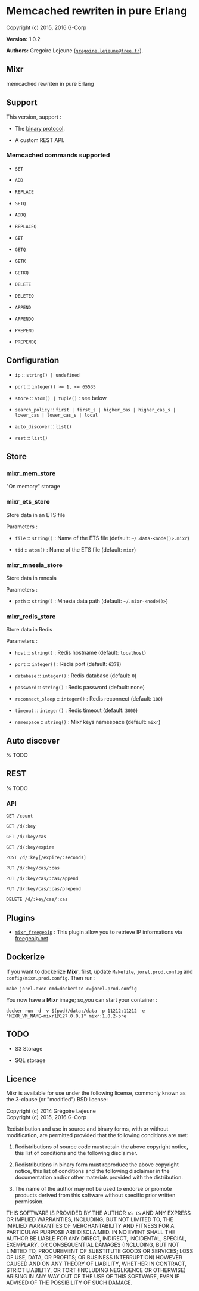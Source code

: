 

# Memcached rewriten in pure Erlang #

Copyright (c) 2015, 2016 G-Corp

__Version:__ 1.0.2

__Authors:__ Gregoire Lejeune ([`gregoire.lejeune@free.fr`](mailto:gregoire.lejeune@free.fr)).



## Mixr ##

memcached rewriten in pure Erlang


## Support ##

This version, support :

* The [binary protocol](https://code.google.com/p/memcached/wiki/BinaryProtocolRevamped).

* A custom REST API.



### Memcached commands supported ###

* `SET`

* `ADD`

* `REPLACE`

* `SETQ`

* `ADDQ`

* `REPLACEQ`

* `GET`

* `GETQ`

* `GETK`

* `GETKQ`

* `DELETE`

* `DELETEQ`

* `APPEND`

* `APPENDQ`

* `PREPEND`

* `PREPENDQ`



## Configuration ##

* `ip` :: `string() | undefined`

* `port` :: `integer() >= 1, <= 65535`

* `store` :: `atom() | tuple()` : see below

* `search_policy` :: `first | first_s | higher_cas | higher_cas_s | lower_cas | lower_cas_s | local`

* `auto_discover` :: `list()`

* `rest` :: `list()`



## Store ##


### mixr_mem_store ###

"On memory" storage


### mixr_ets_store ###

Store data in an ETS file

Parameters :

* `file` :: `string()` : Name of the ETS file (default: `~/.data-<node()>.mixr`)

* `tid` :: `atom()` : Name of the ETS file (default: `mixr`)



### mixr_mnesia_store ###

Store data in mnesia

Parameters :

* `path` :: `string()` : Mnesia data path (default: `~/.mixr-<node()>`)



### mixr_redis_store ###

Store data in Redis

Parameters :

* `host` :: `string()` : Redis hostname (default: `localhost`)

* `port` :: `integer()` : Redis port (default: `6379`)

* `database` :: `integer()` : Redis database (default: `0`)

* `password` :: `string()` : Redis password (default: none)

* `reconnect_sleep` :: `integer()` : Redis reconnect (default: `100`)

* `timeout` :: `integer()` : Redis timeout (default: `3000`)

* `namespace` :: `string()` : Mixr keys namespace (default: `mixr`)



## Auto discover ##

% TODO


## REST ##

% TODO


### API ###

`GET /count`

`GET /d/:key`

`GET /d/:key/cas`

`GET /d/:key/expire`

`POST /d/:key[/expire/:seconds]`

`PUT /d/:key/cas/:cas`

`PUT /d/:key/cas/:cas/append`

`PUT /d/:key/cas/:cas/prepend`

`DELETE /d/:key/cas/:cas`


## Plugins ##

* [`mixr_freegeoip`](https://github.com/emedia-project/mixr_freegeoip) : This plugin allow you to retrieve IP informations via [freegeoip.net](http://freegeoip.net)



## Dockerize ##

If you want to dockerize __Mixr__, first, update `Makefile`, `jorel.prod.config` and `config/mixr.prod.config`. Then run :

```
make jorel.exec cmd=dockerize c=jorel.prod.config
```

You now have a __Mixr__ image; so,you can start your container :

```
docker run -d -v $(pwd)/data:/data -p 11212:11212 -e "MIXR_VM_NAME=mixr1@127.0.0.1" mixr:1.0.2-pre
```


## TODO ##

* S3 Storage

* SQL storage



## Licence ##

Mixr is available for use under the following license, commonly known as the 3-clause (or "modified") BSD license:

Copyright (c) 2014 Grégoire Lejeune<br />
Copyright (c) 2015, 2016 G-Corp

Redistribution and use in source and binary forms, with or without modification, are permitted provided that the following conditions are met:

1. Redistributions of source code must retain the above copyright notice, this list of conditions and the following disclaimer.

1. Redistributions in binary form must reproduce the above copyright notice, this list of conditions and the following disclaimer in the documentation and/or other materials provided with the distribution.

1. The name of the author may not be used to endorse or promote products derived from this software without specific prior written permission.


THIS SOFTWARE IS PROVIDED BY THE AUTHOR `AS IS` AND ANY EXPRESS OR IMPLIED WARRANTIES, INCLUDING, BUT NOT LIMITED TO, THE IMPLIED WARRANTIES OF MERCHANTABILITY AND FITNESS FOR A PARTICULAR PURPOSE ARE DISCLAIMED. IN NO EVENT SHALL THE AUTHOR BE LIABLE FOR ANY DIRECT, INDIRECT, INCIDENTAL, SPECIAL, EXEMPLARY, OR CONSEQUENTIAL DAMAGES (INCLUDING, BUT NOT LIMITED TO, PROCUREMENT OF SUBSTITUTE GOODS OR SERVICES; LOSS OF USE, DATA, OR PROFITS; OR BUSINESS INTERRUPTION) HOWEVER CAUSED AND ON ANY THEORY OF LIABILITY, WHETHER IN CONTRACT, STRICT LIABILITY, OR TORT (INCLUDING NEGLIGENCE OR OTHERWISE) ARISING IN ANY WAY OUT OF THE USE OF THIS SOFTWARE, EVEN IF ADVISED OF THE POSSIBILITY OF SUCH DAMAGE.

